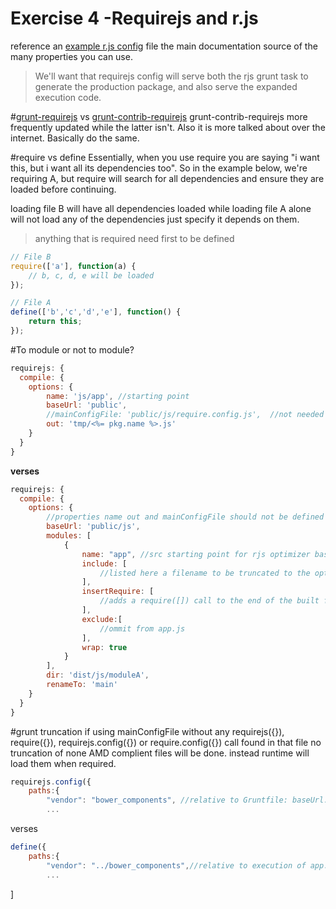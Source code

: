 # Exercise 4 -Requirejs and r.js


reference an [example r.js config] file the main documentation source of the many properties you can use.

>We'll want that requirejs config will serve both the rjs grunt task to generate the production package, and also serve the expanded execution code.

#[grunt-requirejs](https://github.com/asciidisco/grunt-requirejs) vs [grunt-contrib-requirejs](https://github.com/gruntjs/grunt-contrib-requirejs)
grunt-contrib-requirejs more frequently updated while the latter isn't. Also it is more talked about over the internet. Basically do the same.


#require vs define
Essentially, when you use require you are saying "i want this, but i want all its dependencies too". So in the example below, we're requiring A, but require will search for all dependencies and ensure they are loaded before continuing.

loading file B will have all dependencies loaded while loading file A alone will not load any of the dependencies just specify it depends on them.

>anything that is required need first to be defined

```js
// File B
require(['a'], function(a) {
    // b, c, d, e will be loaded
});

// File A
define(['b','c','d','e'], function() {
    return this;
});
```

#To module or not to module?

```js
requirejs: {
  compile: {
    options: {
        name: 'js/app', //starting point
        baseUrl: 'public',
        //mainConfigFile: 'public/js/require.config.js',  //not needed since app.js will preload it
        out: 'tmp/<%= pkg.name %>.js'
    }
  }
}
```
**verses**
```js
requirejs: {
  compile: {
    options: {
        //properties name out and mainConfigFile should not be defined when using modules
        baseUrl: 'public/js',
        modules: [
            {
                name: "app", //src starting point for rjs optimizer baseUrl+name+.js
                include: [
                    //listed here a filename to be truncated to the optimized file
                ],
                insertRequire: [
                    //adds a require([]) call to the end of the built file
                ],
                exclude:[
                    //ommit from app.js
                ],
                wrap: true
            }
        ],
        dir: 'dist/js/moduleA',
        renameTo: 'main'
    }
  }
}
```

#grunt truncation
if using mainConfigFile without any requirejs({}), require({}), requirejs.config({}) or require.config({}) call found in that file no truncation of none AMD complient files will be done. instead runtime will load them when required.
```js
requirejs.config({
    paths:{
        "vendor": "bower_components", //relative to Gruntfile: baseUrl: 'public'
        ...
```
verses
```js
define({
    paths:{
        "vendor": "../bower_components",//relative to execution of app.js
        ...
```


]






[example r.js config]:https://github.com/jrburke/r.js/blob/master/build/example.build.js
